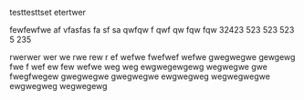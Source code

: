 testtesttset
etertwer


fewfewfwe
af
vfasfas
fa
sf
sa
qwfqw
f
qwf
qw
fqw
fqw
32423
523
523
523
5
235

rwerwer
wer
we
rwe
rew
r
ef
wefwe
fwefwef
wefwe
gwegwegwe
gewgewg
fwe
f
wef
ew
few
wefwe
weg
weg
ewgwegewgewg
wegwegwe
gwe
fwegfwegew
gwegwegwe
gwegwegwe
ewgwegweg
wegwegwegwe
ewgwegweg
wegwegewg